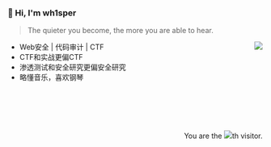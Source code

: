 ### 👋 Hi, I'm wh1sper

> The quieter you become, the more you are able to hear.

<img align="right" src="https://github-readme-stats.vercel.app/api?username=anthem-whisper&show_icons=true&title_color=428bed&icon_color=2c53db">

- Web安全 | 代码审计 | CTF
- CTF和实战更偏CTF
- 渗透测试和安全研究更偏安全研究
- 略懂音乐，喜欢钢琴

<br/><br/><br/><br/>

<div align="right">You are the <img src="https://profile-counter.glitch.me/anthem-whisper/count.svg">th visitor.</div>
